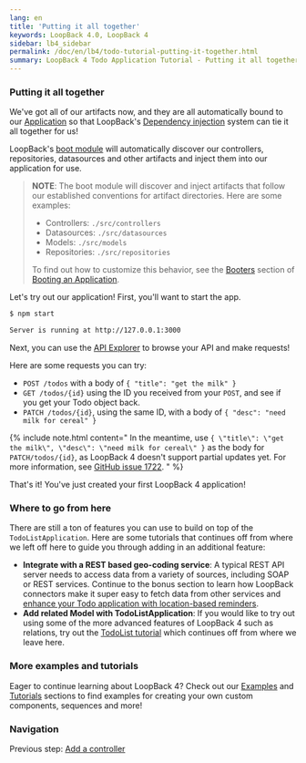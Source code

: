 ```yaml
---
lang: en
title: 'Putting it all together'
keywords: LoopBack 4.0, LoopBack 4
sidebar: lb4_sidebar
permalink: /doc/en/lb4/todo-tutorial-putting-it-together.html
summary: LoopBack 4 Todo Application Tutorial - Putting it all together
---
```


### Putting it all together

We've got all of our artifacts now, and they are all automatically bound to our
[Application](Application.md) so that LoopBack's
[Dependency injection](Dependency-injection.md) system can tie it all together
for us!

LoopBack's
[boot module](https://github.com/strongloop/loopback-next/tree/master/packages/boot)
will automatically discover our controllers, repositories, datasources and other
artifacts and inject them into our application for use.

> **NOTE**: The boot module will discover and inject artifacts that follow our
> established conventions for artifact directories. Here are some examples:
>
> - Controllers: `./src/controllers`
> - Datasources: `./src/datasources`
> - Models: `./src/models`
> - Repositories: `./src/repositories`
>
> To find out how to customize this behavior, see the
> [Booters](Booting-an-Application.md#booters) section of
> [Booting an Application](Booting-an-Application.md).

Let's try out our application! First, you'll want to start the app.

```sh
$ npm start

Server is running at http://127.0.0.1:3000
```

Next, you can use the [API Explorer](http://localhost:3000/explorer) to browse
your API and make requests!

Here are some requests you can try:

- `POST /todos` with a body of `{ "title": "get the milk" }`
- `GET /todos/{id}` using the ID you received from your `POST`, and see if you
  get your Todo object back.
- `PATCH /todos/{id}`, using the same ID, with a body of
  `{ "desc": "need milk for cereal" }`

{% include note.html content="
In the meantime, use
`{ \"title\": \"get the milk\", \"desc\": \"need milk for cereal\" }` as the
body for `PATCH/todos/{id}`, as LoopBack 4 doesn't support partial updates yet.
For more information, see
[GitHub issue 1722](https://github.com/strongloop/loopback-next/issues/1722).
" %}

That's it! You've just created your first LoopBack 4 application!

### Where to go from here

There are still a ton of features you can use to build on top of the
`TodoListApplication`. Here are some tutorials that continues off from where we
left off here to guide you through adding in an additional feature:

- **Integrate with a REST based geo-coding service**: A typical REST API server
  needs to access data from a variety of sources, including SOAP or REST
  services. Continue to the bonus section to learn how LoopBack connectors make
  it super easy to fetch data from other services and
  [enhance your Todo application with location-based reminders](todo-tutorial-geocoding-service.md).
- **Add related Model with TodoListApplication**: If you would like to try out
  using some of the more advanced features of LoopBack 4 such as relations, try
  out the
  [TodoList tutorial](https://loopback.io/doc/en/lb4/todo-list-tutorial.html)
  which continues off from where we leave here.

### More examples and tutorials

Eager to continue learning about LoopBack 4? Check out our
[Examples](Examples.md) and [Tutorials](Tutorials.md) sections to find examples
for creating your own custom components, sequences and more!

### Navigation

Previous step: [Add a controller](todo-tutorial-controller.md)
